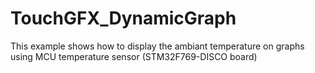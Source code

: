 # TouchGFX_DynamicGraph
This example shows how to display the ambiant temperature on graphs using MCU temperature sensor (STM32F769-DISCO board)
